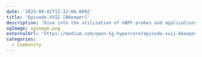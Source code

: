 ```yaml
---
date: '2023-09-01T12:32:00.000Z'
title: 'Episode-XVII [BKeeper]'
description: 'Dive into the utilization of eBPF probes and applications, its profound impact in Kubernetes (K8s) and its interlinked services.'
ogImage: ogimage.png
externalUrl: 'https://medium.com/open-5g-hypercore/episode-xvii-bkeeper-a23882feb75'
categories:
  - Community
---
```

